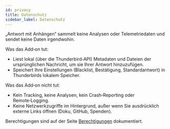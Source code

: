 ```yaml
---
id: privacy
title: Datenschutz
sidebar_label: Datenschutz
---
```


„Antwort mit Anhängen“ sammelt keine Analysen oder Telemetriedaten und sendet keine Daten irgendwohin.

Was das Add‑on tut:
- Liest lokal (über die Thunderbird‑API) Metadaten und Dateien der ursprünglichen Nachricht, um sie Ihrer Antwort hinzuzufügen.
- Speichert Ihre Einstellungen (Blacklist, Bestätigung, Standardantwort) in Thunderbirds lokalem Speicher.

Was das Add‑on nicht tut:
- Kein Tracking, keine Analysen, kein Crash‑Reporting oder Remote‑Logging.
- Keine Netzwerkzugriffe im Hintergrund, außer wenn Sie ausdrücklich externe Links öffnen (Doku, GitHub, Spenden).

Berechtigungen sind auf der Seite [Berechtigungen](permissions) dokumentiert.
